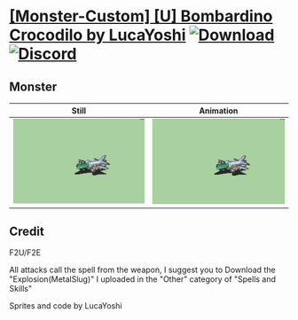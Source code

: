# [\[Monster-Custom\] \[U\] Bombardino Crocodilo by LucaYoshi](./) [![Download](https://img.shields.io/badge/Download--red?style=social&logo=github)](https://minhaskamal.github.io/DownGit/#/home?url=https://github.com/Klokinator/FE-Repo/tree/main/Battle%20Animations%2FMonsters%20-%20Dragons%20and%20Special%2F%5BMonster-Custom%5D%20%5BU%5D%20Bombardino%20Crocodilo%20by%20LucaYoshi%2F8.%20Monster) [![Discord](https://img.shields.io/badge/Discord--blue?style=social&logo=discord)](https://discord.gg/C7VNGnyTPA)

## Monster

| Still | Animation |
| :---: | :-------: |
| ![Monster still](./Monster_000.png) | ![Monster](./Monster.gif) |

## Credit

F2U/F2E

All attacks call the spell from the weapon, I suggest you to Download the "Explosion(MetalSlug)" I uploaded in the "Other" category of "Spells and Skills"

Sprites and code by LucaYoshi


